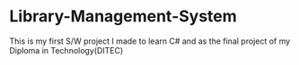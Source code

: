 # Library-Management-System
 This is my first S/W project I made to learn C# and as the final project of my Diploma in Technology(DITEC)
